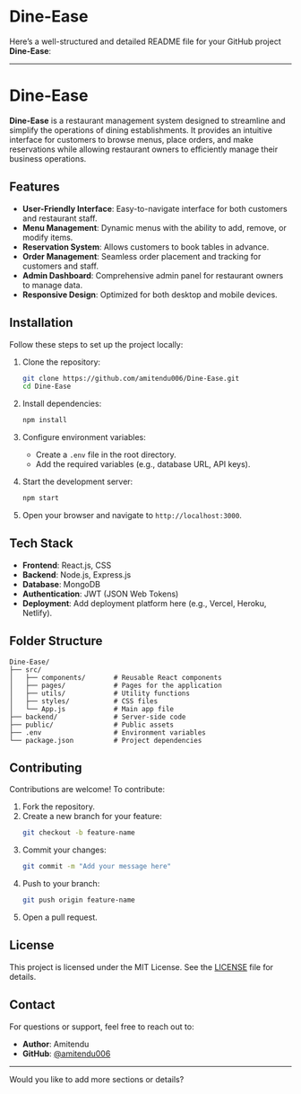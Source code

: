 # Dine-Ease
Here’s a well-structured and detailed README file for your GitHub project **Dine-Ease**:  

---

# Dine-Ease  

**Dine-Ease** is a restaurant management system designed to streamline and simplify the operations of dining establishments. It provides an intuitive interface for customers to browse menus, place orders, and make reservations while allowing restaurant owners to efficiently manage their business operations.  

## Features  

- **User-Friendly Interface**: Easy-to-navigate interface for both customers and restaurant staff.  
- **Menu Management**: Dynamic menus with the ability to add, remove, or modify items.  
- **Reservation System**: Allows customers to book tables in advance.  
- **Order Management**: Seamless order placement and tracking for customers and staff.  
- **Admin Dashboard**: Comprehensive admin panel for restaurant owners to manage data.  
- **Responsive Design**: Optimized for both desktop and mobile devices.  

 

## Installation  

Follow these steps to set up the project locally:  

1. Clone the repository:  
   ```bash  
   git clone https://github.com/amitendu006/Dine-Ease.git  
   cd Dine-Ease  
   ```  

2. Install dependencies:  
   ```bash  
   npm install  
   ```  

3. Configure environment variables:  
   - Create a `.env` file in the root directory.  
   - Add the required variables (e.g., database URL, API keys).  

4. Start the development server:  
   ```bash  
   npm start  
   ```  

5. Open your browser and navigate to `http://localhost:3000`.  

## Tech Stack  

- **Frontend**: React.js, CSS  
- **Backend**: Node.js, Express.js  
- **Database**: MongoDB  
- **Authentication**: JWT (JSON Web Tokens)  
- **Deployment**: Add deployment platform here (e.g., Vercel, Heroku, Netlify).  

## Folder Structure  

```
Dine-Ease/  
├── src/  
│   ├── components/       # Reusable React components  
│   ├── pages/            # Pages for the application  
│   ├── utils/            # Utility functions  
│   ├── styles/           # CSS files  
│   └── App.js            # Main app file  
├── backend/              # Server-side code  
├── public/               # Public assets  
├── .env                  # Environment variables  
└── package.json          # Project dependencies  
```  

## Contributing  

Contributions are welcome! To contribute:  
1. Fork the repository.  
2. Create a new branch for your feature:  
   ```bash  
   git checkout -b feature-name  
   ```  
3. Commit your changes:  
   ```bash  
   git commit -m "Add your message here"  
   ```  
4. Push to your branch:  
   ```bash  
   git push origin feature-name  
   ```  
5. Open a pull request.  

## License  

This project is licensed under the MIT License. See the [LICENSE](./LICENSE) file for details.  

## Contact  

For questions or support, feel free to reach out to:  
- **Author**: Amitendu  
- **GitHub**: [@amitendu006](https://github.com/amitendu006)  

---

Would you like to add more sections or details? 
